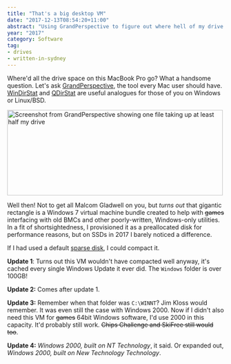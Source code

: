 ```yaml
---
title: "That's a big desktop VM"
date: "2017-12-13T08:54:20+11:00"
abstract: "Using GrandPerspective to figure out where hell of my drive space went"
year: "2017"
category: Software
tag:
- drives
- written-in-sydney
---
```

Where'd all the drive space on this MacBook Pro go? What a handsome question. Let's ask [GrandPerspective], the tool every Mac user should have. [WinDirStat] and [QDirStat] are useful analogues for those of you on Windows or Linux/BSD.

<p><img src="https://rubenerd.com/files/2017/grandperspective-vm.png" alt="Screenshot from GrandPerspective showing one file taking up at least half my drive" style="width:500px; height:198px;" />

Well then! Not to get all Malcom Gladwell on you, but *turns out* that gigantic rectangle is a Windows 7 virtual machine bundle created to help with ~~games~~ interfacing with old BMCs and other poorly-written, Windows-only utilities. In a fit of shortsightedness, I provisioned it as a preallocated disk for performance reasons, but on SSDs in 2017 I barely noticed a difference.

If I had used a default [sparse disk], I could compact it.

**Update 1**: Turns out this VM wouldn't have compacted well anyway, it's cached every single Windows Update it ever did. The `Windows` folder is over 100GB!

**Update 2:** Comes after update 1.

**Update 3:** Remember when that folder was `C:\WINNT`? Jim Kloss would remember. It was even still the case with Windows 2000. Now if I didn't also need this VM for ~~games~~ 64bit Windows software, I'd use 2000 in this capacity. It'd probably still work. ~~Chips Challenge and SkiFree still would too~~.

**Update 4:** *Windows 2000, built on NT Technology*, it said. Or expanded out, *Windows 2000, built on New Technology Technology*.

[GrandPerspective]: http://grandperspectiv.sourceforge.net
[sparse disk]: https://kb.vmware.com/s/article/1001934
[WinDirStat]: https://windirstat.net/
[QDirStat]: https://github.com/shundhammer/qdirstat

